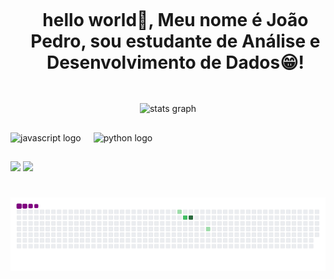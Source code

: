 <!--título-->
<div id="user-content-toc">
  <ul align="center">
    <summary><h1 style="display: inline-block"> hello world👋, Meu nome é João Pedro, sou estudante de Análise e Desenvolvimento de Dados😁!</h1></summary>
</div>

##

<div align="center">
  <img src="https://github-readme-stats.vercel.app/api?username=JoaoPedroGuima&hide_title=false&hide_rank=false&show_icons=true&include_all_commits=true&count_private=true&disable_animations=false&theme=dracula&locale=en&hide_border=false" height="150" alt="stats graph"  />
</div>

##



<div align="left">
  <img src="https://cdn.jsdelivr.net/gh/devicons/devicon/icons/javascript/javascript-original.svg" height="30" alt="javascript logo"  />

  <img width="12" />
  <img src="https://cdn.jsdelivr.net/gh/devicons/devicon/icons/python/python-original.svg" height="30" alt="python logo"  />
  <img width="12" />
</div>

##

<div align="left">
  <a href = "mailto:joaopedro.gui.vale@gmail.com
"><img src="https://img.shields.io/badge/-Gmail-%23333?style=for-the-badge&logo=gmail&logoColor=white" target="_blank"></a>
  <a href="https://www.linkedin.com/in/joãopedro-guimaraes" target="_blank"><img src="https://img.shields.io/badge/-LinkedIn-%230077B5?style=for-the-badge&logo=linkedin&logoColor=white" target="_blank"></a> 
</div>

# ![snake gif](https://github.com/JoaoPedroGuima/JoaoPedroGuima/blob/output/github-contribution-grid-snake.gif)
